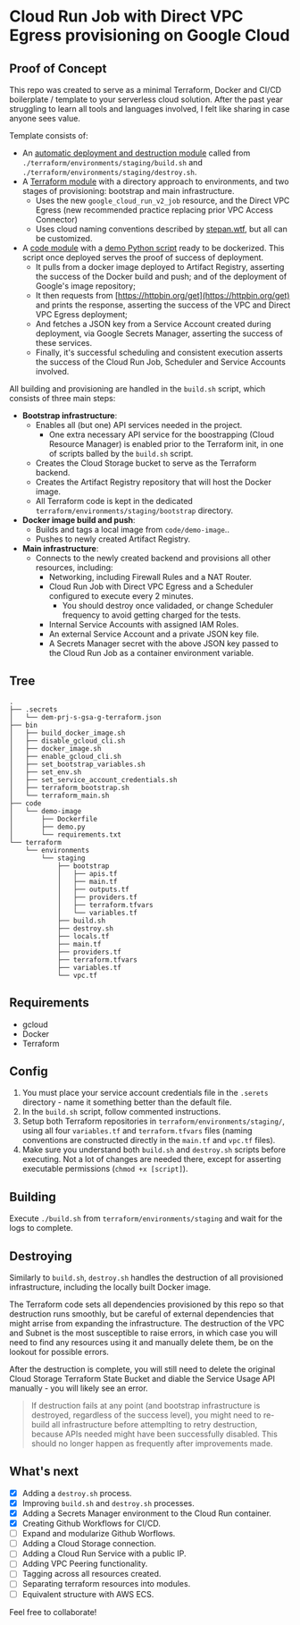 # Cloud Run Job with Direct VPC Egress provisioning on Google Cloud

## Proof of Concept

This repo was created to serve as a minimal Terraform, Docker and CI/CD boilerplate / template to your serverless cloud solution. After the past year struggling to learn all tools and languages involved, I felt like sharing in case anyone sees value.

Template consists of:

- An [automatic deployment and destruction module](./bin) called from `./terraform/environments/staging/build.sh` and `./terraform/environments/staging/destroy.sh`.
- A [Terraform module](./terraform/) with a directory approach to environments, and two stages of provisioning: bootstrap and main infrastructure.
  - Uses the new `google_cloud_run_v2_job` resource, and the Direct VPC Egress (new recommended practice replacing prior VPC Access Connector)
  - Uses cloud naming conventions described by [stepan.wtf](https://stepan.wtf/cloud-naming-convention/#:~:text=The%20rule%20of%20thumb%20is,or%20within%20a%20given%20scope.), but all can be customized.
- A [code module](./code/) with a [demo Python script](./code/demo-image/) ready to be dockerized. This script once deployed serves the proof of success of deployment.
  - It pulls from a docker image deployed to Artifact Registry, asserting the success of the Docker build and push; and of the deployment of Google's image repository;
  - It then requests from [https://httpbin.org/get](https://httpbin.org/get) and prints the response, asserting the success of the VPC and Direct VPC Egress deployment;
  - And fetches a JSON key from a Service Account created during deployment, via Google Secrets Manager, asserting the success of these services.
  - Finally, it's successful scheduling and consistent execution asserts the success of the Cloud Run Job, Scheduler and Service Accounts involved.

All building and provisioning are handled in the `build.sh` script, which consists of three main steps:

- **Bootstrap infrastructure**:
  - Enables all (but one) API services needed in the project.
    - One extra necessary API service for the boostrapping (Cloud Resource Manager) is enabled prior to the Terraform init, in one of scripts balled by the `build.sh` script.
  - Creates the Cloud Storage bucket to serve as the Terraform backend.
  - Creates the Artifact Registry repository that will host the Docker image.
  - All Terraform code is kept in the dedicated `terraform/environments/staging/bootstrap` directory.
- **Docker image build and push**:
  - Builds and tags a local image from `code/demo-image`..
  - Pushes to newly created Artifact Registry.
- **Main infrastructure**:
  - Connects to the newly created backend and provisions all other resources, including:
    - Networking, including Firewall Rules and a NAT Router.
    - Cloud Run Job with Direct VPC Egress and a Scheduler configured to execute every 2 minutes.
      - You should destroy once validaded, or change Scheduler frequency to avoid getting charged for the tests.
    - Internal Service Accounts with assigned IAM Roles.
    - An external Service Account and a private JSON key file.
    - A Secrets Manager secret with the above JSON key passed to the Cloud Run Job as a container environment variable.

## Tree

``` @bash
.
├── .secrets
│   └── dem-prj-s-gsa-g-terraform.json
├── bin
│   ├── build_docker_image.sh
│   ├── disable_gcloud_cli.sh
│   ├── docker_image.sh
│   ├── enable_gcloud_cli.sh
│   ├── set_bootstrap_variables.sh
│   ├── set_env.sh
│   ├── set_service_account_credentials.sh
│   ├── terraform_bootstrap.sh
│   └── terraform_main.sh
├── code
│   └── demo-image
│       ├── Dockerfile
│       ├── demo.py
│       └── requirements.txt
└── terraform
    └── environments
        └── staging
            ├── bootstrap
            │   ├── apis.tf
            │   ├── main.tf
            │   ├── outputs.tf
            │   ├── providers.tf
            │   ├── terraform.tfvars
            │   └── variables.tf
            ├── build.sh
            ├── destroy.sh
            ├── locals.tf
            ├── main.tf
            ├── providers.tf
            ├── terraform.tfvars
            ├── variables.tf
            └── vpc.tf
```

## Requirements

- gcloud
- Docker
- Terraform

## Config

1. You must place your service account credentials file in the `.serets` directory - name it something better than the default file.
2. In the `build.sh` script, follow commented instructions.
3. Setup both Terraform repositories in `terraform/environments/staging/`, using all four `variables.tf` and `terraform.tfvars` files (naming conventions are constructed directly in the `main.tf` and `vpc.tf` files).
4. Make sure you understand both `build.sh` and `destroy.sh` scripts before executing. Not a lot of changes are needed there, except for asserting executable permissions (`chmod +x [script]`).

## Building

Execute `./build.sh` from `terraform/environments/staging` and wait for the logs to complete.

## Destroying

Similarly to `build.sh`, `destroy.sh` handles the destruction of all provisioned infrastructure, including the locally built Docker image.

The Terraform code sets all dependencies provisioned by this repo so that destruction runs smoothly, but be careful of external dependencies that might arrise from expanding the infrastructure. The destruction of the VPC and Subnet is the most susceptible to raise errors, in which case you will need to find any resources using it and manually delete them, be on the lookout for possible errors.

After the destruction is complete, you will still need to delete the original Cloud Storage Terraform State Bucket and diable the Service Usage API manually - you will likely see an error.

> If destruction fails at any point (and bootstrap infrastructure is destroyed, regardless of the success level), you might need to re-build all infrastructure before attemplting to retry destruction, because APIs needed might have been successfully disabled. This should no longer happen as frequently after improvements made.

## What's next

- [x] Adding a `destroy.sh` process.
- [x] Improving `build.sh` and `destroy.sh` processes.
- [x] Adding a Secrets Manager environment to the Cloud Run container.
- [x] Creating Github Workflows for CI/CD.
- [ ] Expand and modularize Github Worflows.
- [ ] Adding a Cloud Storage connection.
- [ ] Adding a Cloud Run Service with a public IP.
- [ ] Adding VPC Peering functionality.
- [ ] Tagging across all resources created.
- [ ] Separating terraform resources into modules.
- [ ] Equivalent structure with AWS ECS.

Feel free to collaborate!
